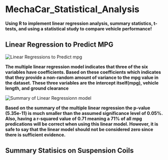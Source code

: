 # MechaCar_Statistical_Analysis
**Using R to implement linear regression analysis, summary statistics, t-tests, and using a statistical study to compare vehicle performance!** 

## **Linear Regression to Predict MPG**
![Linear Regressions to Predict mpg](https://user-images.githubusercontent.com/91576834/153334572-37003198-a379-4c0e-9fc0-3d4e86d78f3a.png)

**The multiple linear regression model indicates that three of the six variables have coefficients. Based on these coefficients which indicates that they provide a non-random amount of variance to the mpg value in the dataset. These three variables are the intercept itself(mpg), vehicle length, and ground clearance**

![Summary of Linear Regressionn model](https://user-images.githubusercontent.com/91576834/153336446-d51fc899-68d2-4b31-a601-edfeff0656be.png)

**Based on the summary of the multiple linear regression the p-value (5.35e-11) is much smaller than the assumed significance level of 0.05%. Also, having a r-squared value of 0.71 meaning a 71% of all mpg predications will be correct when using this linear model. However, it is safe to say that the linear model should not be considered zero since there is sufficient evidence.**

## **Summary Statisics on Suspension Coils** 
